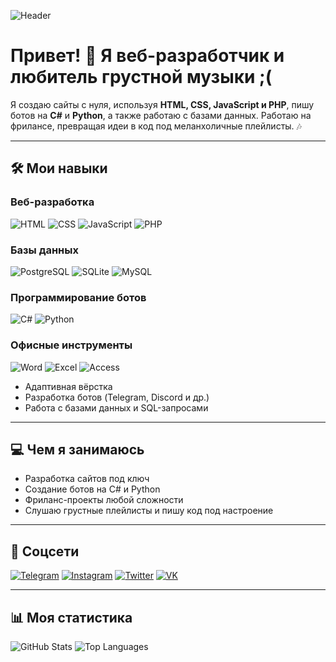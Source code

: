 ![Header](https://github.com/eurapatea/assets/yes.gif) <!-- Замени на свою ссылку на GIF -->

# Привет! 👋 Я веб-разработчик и любитель грустной музыки ;(

Я создаю сайты с нуля, используя **HTML, CSS, JavaScript и PHP**, пишу ботов на **C#** и **Python**, а также работаю с базами данных. Работаю на фрилансе, превращая идеи в код под меланхоличные плейлисты. 🎶

---

## 🛠 Мои навыки

### Веб-разработка
![HTML](https://img.shields.io/badge/-HTML-090909?style=for-the-badge&logo=html5&logoColor=E34F26)
![CSS](https://img.shields.io/badge/-CSS-090909?style=for-the-badge&logo=css3&logoColor=1572B6)
![JavaScript](https://img.shields.io/badge/-JavaScript-090909?style=for-the-badge&logo=javascript&logoColor=F7DF1E)
![PHP](https://img.shields.io/badge/-PHP-090909?style=for-the-badge&logo=php&logoColor=777BB4)

### Базы данных
![PostgreSQL](https://img.shields.io/badge/-PostgreSQL-090909?style=for-the-badge&logo=postgresql&logoColor=336791)
![SQLite](https://img.shields.io/badge/-SQLite-090909?style=for-the-badge&logo=sqlite&logoColor=003B57)
![MySQL](https://img.shields.io/badge/-MySQL-090909?style=for-the-badge&logo=mysql&logoColor=4479A1)

### Программирование ботов
![C#](https://img.shields.io/badge/-C%23-090909?style=for-the-badge&logo=c-sharp&logoColor=239120)
![Python](https://img.shields.io/badge/-Python-090909?style=for-the-badge&logo=python&logoColor=3776AB)

### Офисные инструменты
![Word](https://img.shields.io/badge/-Word-090909?style=for-the-badge&logo=microsoft-word&logoColor=2B579A)
![Excel](https://img.shields.io/badge/-Excel-090909?style=for-the-badge&logo=microsoft-excel&logoColor=217346)
![Access](https://img.shields.io/badge/-Access-090909?style=for-the-badge&logo=microsoft-access&logoColor=A4373A)

- Адаптивная вёрстка  
- Разработка ботов (Telegram, Discord и др.)  
- Работа с базами данных и SQL-запросами  

---

## 💻 Чем я занимаюсь
- Разработка сайтов под ключ  
- Создание ботов на C# и Python  
- Фриланс-проекты любой сложности  
- Слушаю грустные плейлисты и пишу код под настроение  

---

## 📱 Соцсети
[![Telegram](https://img.shields.io/badge/-Telegram-090909?style=for-the-badge&logo=telegram&logoColor=27A0D9)](https://t.me/pythondspro)
[![Instagram](https://img.shields.io/badge/-Instagram-090909?style=for-the-badge&logo=instagram&logoColor=B4068E)](https://www.instagram.com/eurapatea)
[![Twitter](https://img.shields.io/badge/-Twitter-090909?style=for-the-badge&logo=twitter&logoColor=1C9DEB)](https://twitter.com/angelwthh)
[![VK](https://img.shields.io/badge/-VK-090909?style=for-the-badge&logo=vk&logoColor=4F7DB3)](https://vk.com/angelwth)

---

## 📊 Моя статистика
![GitHub Stats](https://github-readme-stats.vercel.app/api?username=eurapatea&theme=midnight-purple&show_icons=true)
![Top Languages](https://github-readme-stats.vercel.app/api/top-langs/?username=eurapatea&layout=compact&theme=vision-friendly-dark)
